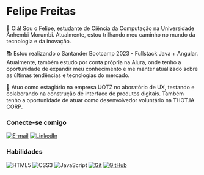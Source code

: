 # Felipe Freitas
👋 Olá! Sou o Felipe, estudante de Ciência da Computação na Universidade Anhembi Morumbi. Atualmente, estou trilhando meu caminho no mundo da tecnologia e da inovação.

📚 Estou realizando o Santander Bootcamp 2023 - Fullstack Java + Angular. Atualmente, também estudo por conta própria na Alura, onde tenho a oportunidade de expandir meu conhecimento e me manter atualizado sobre as últimas tendências e tecnologias do mercado.

💼 Atuo como estagiário na empresa UOTZ no aboratório de UX, testando e colaborando na construção de interface de produtos digitais. Também tenho a oportunidade de atuar como desenvolvedor voluntário na THOT.IA CORP.

### Conecte-se comigo
[![E-mail](https://img.shields.io/badge/-Email-000?style=for-the-badge&logo=microsoft-outlook&logoColor=E94D5F)](mailto:felipefregeni@hotmail.com)
[![LinkedIn](https://img.shields.io/badge/-LinkedIn-000?style=for-the-badge&logo=linkedin&logoColor=30A3DC)](https://www.linkedin.com/in/SEUUSERNAME/)


### Habilidades
![HTML5](https://img.shields.io/badge/HTML-000?style=for-the-badge&logo=html5&logoColor=30A3DC)
![CSS3](https://img.shields.io/badge/CSS3-000?style=for-the-badge&logo=css3&logoColor=E94D5F)
![JavaScript](https://img.shields.io/badge/JavaScript-000?style=for-the-badge&logo=javascript&logoColor=30A3DC)
[![Git](https://img.shields.io/badge/Git-000?style=for-the-badge&logo=git&logoColor=E94D5F)](https://git-scm.com/doc) 
[![GitHub](https://img.shields.io/badge/GitHub-000?style=for-the-badge&logo=github&logoColor=30A3DC)](https://docs.github.com/)




